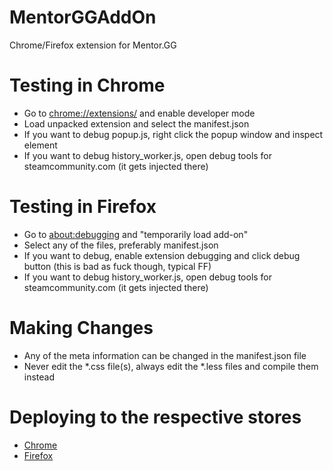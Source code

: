 # MentorGGAddOn
Chrome/Firefox extension for Mentor.GG

# Testing in Chrome
* Go to [chrome://extensions/](chrome://extensions/) and enable developer mode
* Load unpacked extension and select the manifest.json
* If you want to debug popup.js, right click the popup window and inspect element
* If you want to debug history_worker.js, open debug tools for steamcommunity.com (it gets injected there)

# Testing in Firefox
* Go to [about:debugging](about:debugging) and "temporarily load add-on"
* Select any of the files, preferably manifest.json
* If you want to debug, enable extension debugging and click debug button (this is bad as fuck though, typical FF)
* If you want to debug history_worker.js, open debug tools for steamcommunity.com (it gets injected there)

# Making Changes
* Any of the meta information can be changed in the manifest.json file
* Never edit the *.css file(s), always edit the *.less files and compile them instead

# Deploying to the respective stores
* [Chrome](https://developer.chrome.com/webstore/publish)
* [Firefox](https://developer.mozilla.org/en-US/docs/Mozilla/Add-ons/Distribution/Submitting_an_add-on)